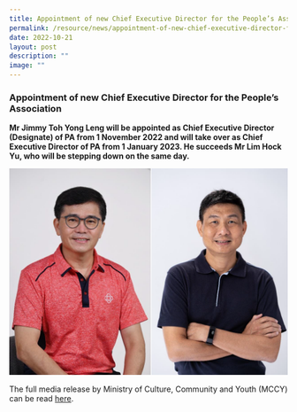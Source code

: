 ```yaml
---
title: Appointment of new Chief Executive Director for the People’s Association
permalink: /resource/news/appointment-of-new-chief-executive-director-for-peoples-association/
date: 2022-10-21
layout: post
description: ""
image: ""
---
```

### Appointment of new Chief Executive Director for the People’s Association

**Mr Jimmy Toh Yong Leng will be appointed as Chief Executive Director (Designate) of PA from 1 November 2022 and will take over as Chief Executive Director of PA from 1 January 2023. He succeeds Mr Lim Hock Yu, who will be stepping down on the same day.**

<img style="width:600px"  align="centre" src="/images/CED%20Transition.png" >

The full media release by Ministry of Culture, Community and Youth (MCCY) can be read [here](/files/NewsRoom/Appointment%20of%20new%20Chief%20Executive%20Director%20for%20the%20People's%20Association_final%20website.pdf).